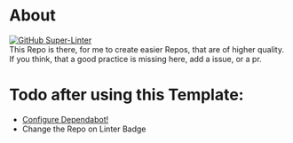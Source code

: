 # About
[![GitHub Super-Linter](https://github.com/C0D3-M4513R/template/workflows/Lint%20Code%20Base/badge.svg)](https://github.com/marketplace/actions/super-linter)\
This Repo is there, for me to create easier Repos, that are of higher quality.\
If you think, that a good practice is missing here, add a issue, or a pr.

# Todo after using this Template:
- [Configure Dependabot!](https://docs.github.com/en/code-security/supply-chain-security/configuration-options-for-dependency-updates)
- Change the Repo on Linter Badge

